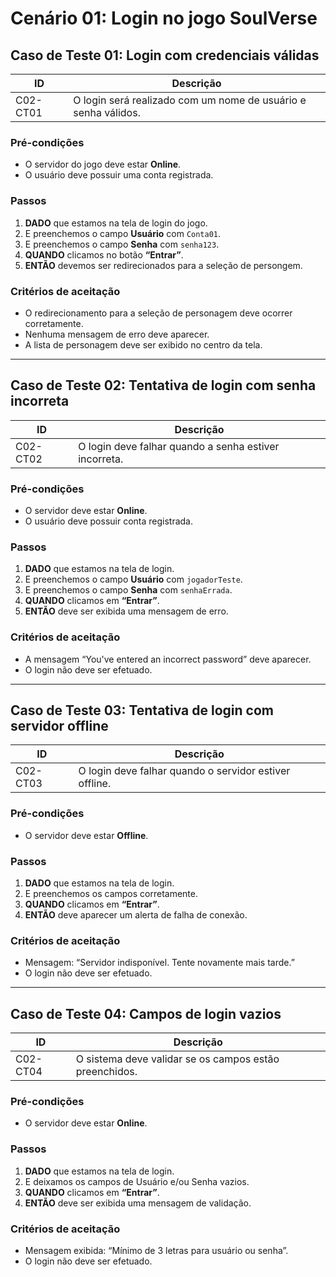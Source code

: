 # Cenário 01: Login no jogo SoulVerse

## Caso de Teste 01: Login com credenciais válidas

| ID        | Descrição                                                        |
|-----------|------------------------------------------------------------------|
| C02-CT01  | O login será realizado com um nome de usuário e senha válidos.    |

### Pré-condições
- O servidor do jogo deve estar **Online**.
- O usuário deve possuir uma conta registrada.

### Passos
1. **DADO** que estamos na tela de login do jogo.
2. E preenchemos o campo **Usuário** com `Conta01`.
3. E preenchemos o campo **Senha** com `senha123`.
4. **QUANDO** clicamos no botão **“Entrar”**.
5. **ENTÃO** devemos ser redirecionados para a seleção de persongem.

### Critérios de aceitação
- O redirecionamento para a seleção de personagem deve ocorrer corretamente.
- Nenhuma mensagem de erro deve aparecer.
- A lista de personagem deve ser exibido no centro da tela.

---

## Caso de Teste 02: Tentativa de login com senha incorreta

| ID        | Descrição                                                        |
|-----------|------------------------------------------------------------------|
| C02-CT02  | O login deve falhar quando a senha estiver incorreta.            |

### Pré-condições
- O servidor deve estar **Online**.
- O usuário deve possuir conta registrada.

### Passos
1. **DADO** que estamos na tela de login.
2. E preenchemos o campo **Usuário** com `jogadorTeste`.
3. E preenchemos o campo **Senha** com `senhaErrada`.
4. **QUANDO** clicamos em **“Entrar”**.
5. **ENTÃO** deve ser exibida uma mensagem de erro.

### Critérios de aceitação
- A mensagem “You've entered an incorrect password” deve aparecer.
- O login não deve ser efetuado.

---

## Caso de Teste 03: Tentativa de login com servidor offline

| ID        | Descrição                                                        |
|-----------|------------------------------------------------------------------|
| C02-CT03  | O login deve falhar quando o servidor estiver offline.           |

### Pré-condições
- O servidor deve estar **Offline**.

### Passos
1. **DADO** que estamos na tela de login.
2.  E preenchemos os campos corretamente.
3. **QUANDO** clicamos em **“Entrar”**.
4. **ENTÃO** deve aparecer um alerta de falha de conexão.

### Critérios de aceitação
- Mensagem: “Servidor indisponível. Tente novamente mais tarde.”
- O login não deve ser efetuado.

---

## Caso de Teste 04: Campos de login vazios

| ID        | Descrição                                                        |
|-----------|------------------------------------------------------------------|
| C02-CT04  | O sistema deve validar se os campos estão preenchidos.          |

### Pré-condições
- O servidor deve estar **Online**.

### Passos
1. **DADO** que estamos na tela de login.
2. E deixamos os campos de Usuário e/ou Senha vazios.
3. **QUANDO** clicamos em **“Entrar”**.
4. **ENTÃO** deve ser exibida uma mensagem de validação.

### Critérios de aceitação
- Mensagem exibida: “Mínimo de 3 letras para usuário ou senha”.
- O login não deve ser efetuado.
